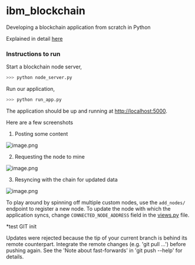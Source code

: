 # ibm_blockchain

Developing a blockchain application from scratch in Python

Explained in detail [here](https://www.ibm.com/developerworks/cloud/library/cl-develop-blockchain-app-in-python/index.html)

### Instructions to run

Start a blockchain node server,

```sh
>>> python node_server.py
```

Run our application,

```sh
>>> python run_app.py
```

The application should be up and running at [http://localhost:5000](http://localhost:5000).

Here are a few screenshots

1. Posting some content

![image.png](https://github.com/satwikkansal/ibm_blockchain/raw/master/screenshots/1.png)

2. Requesting the node to mine

![image.png](https://github.com/satwikkansal/ibm_blockchain/raw/master/screenshots/2.png)

3. Resyncing with the chain for updated data

![image.png](https://github.com/satwikkansal/ibm_blockchain/raw/master/screenshots/3.png)

To play around by spinning off multiple custom nodes, use the `add_nodes/` endpoint to register a new node. To update the node with which the application syncs, change `CONNECTED_NODE_ADDRESS` field in the [views.py](https://github.com/satwikkansal/ibm_blockchain/blob/master/app/views.py) file.

*test GIT init

Updates were rejected because the tip of your current branch is behind its remote counterpart. Integrate the remote changes (e.g. 'git pull ...') before pushing again. See the 'Note about fast-forwards' in 'git push --help' for details.